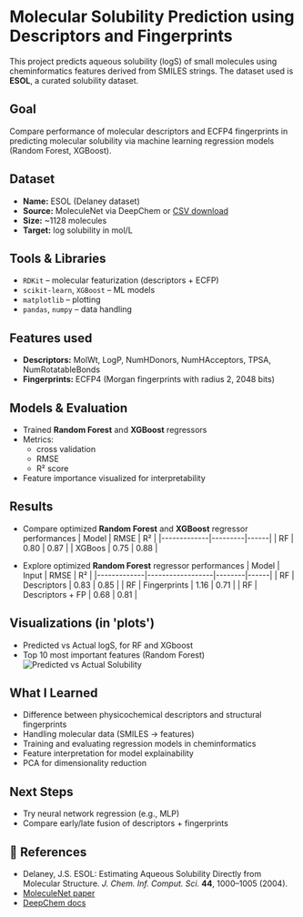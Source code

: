 #  Molecular Solubility Prediction using Descriptors and Fingerprints

This project predicts aqueous solubility (logS) of small molecules using cheminformatics features derived from SMILES strings. The dataset used is **ESOL**, a curated solubility dataset.

## Goal

Compare performance of molecular descriptors and ECFP4 fingerprints in predicting molecular solubility via machine learning regression models (Random Forest, XGBoost).

##  Dataset

- **Name:** ESOL (Delaney dataset)
- **Source:** MoleculeNet via DeepChem or [CSV download](https://deepchemdata.s3-us-west-1.amazonaws.com/datasets/delaney-processed.csv)
- **Size:** ~1128 molecules
- **Target:** log solubility in mol/L

## Tools & Libraries

- `RDKit` – molecular featurization (descriptors + ECFP)
- `scikit-learn`, `XGBoost` – ML models
- `matplotlib` – plotting
- `pandas`, `numpy` – data handling

##  Features used

- **Descriptors:** MolWt, LogP, NumHDonors, NumHAcceptors, TPSA, NumRotatableBonds
- **Fingerprints:** ECFP4 (Morgan fingerprints with radius 2, 2048 bits)

##  Models & Evaluation

- Trained **Random Forest** and **XGBoost** regressors
- Metrics:
  - cross validation
  - RMSE
  - R² score
- Feature importance visualized for interpretability

##  Results

- Compare optimized  **Random Forest** and **XGBoost** regressor performances 
| Model       | RMSE    | R²   |
|-------------|---------|------|
| RF          |  0.80   | 0.87 |
| XGBoos      |  0.75   | 0.88 |

- Explore optimized  **Random Forest** regressor performances
| Model       | Input           | RMSE  | R²   |
|-------------|------------------|--------|------|
| RF          | Descriptors       | 0.83   | 0.85 |
| RF          | Fingerprints      | 1.16   | 0.71 |
| RF          | Descriptors + FP  | 0.68   | 0.81 |


##  Visualizations (in 'plots')

- Predicted vs Actual logS, for RF and XGboost
- Top 10 most important features (Random Forest)
![Predicted vs Actual Solubility](images/pred_vs_true.png)

##  What I Learned

- Difference between physicochemical descriptors and structural fingerprints
- Handling molecular data (SMILES → features)
- Training and evaluating regression models in cheminformatics
- Feature interpretation for model explainability
- PCA for dimensionality reduction

##  Next Steps

- Try neural network regression (e.g., MLP)
- Compare early/late fusion of descriptors + fingerprints


## 📎 References

- Delaney, J.S. ESOL: Estimating Aqueous Solubility Directly from Molecular Structure. *J. Chem. Inf. Comput. Sci.* **44**, 1000–1005 (2004).
- [MoleculeNet paper](https://arxiv.org/abs/1703.00564)
- [DeepChem docs](https://deepchem.io/)
